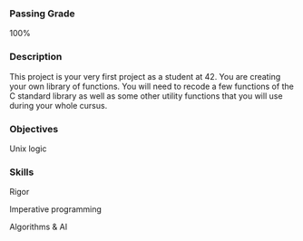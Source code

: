 ### Passing Grade

100% 

### **Description**

This project is your very first project as a student at 42. You are creating your own library of functions. You will need to recode a few functions of the C standard library as well as some other utility functions that you will use during your whole cursus.

### **Objectives**

Unix logic

### **Skills**

Rigor

Imperative programming

Algorithms & AI
